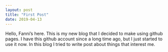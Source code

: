 ```yaml
---
layout: post
title: "First Post"
date: 2019-04-13
---
```


Hello, Fanni’s here. This is my new blog that I decided to make using github pages. I have this github account since a long time ago, but I just started to use it now. In this blog I tried to write post about things that interest me.
